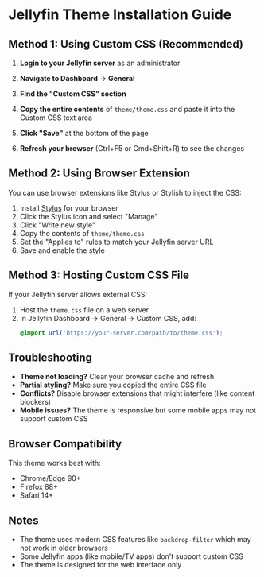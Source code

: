 # Jellyfin Theme Installation Guide

## Method 1: Using Custom CSS (Recommended)

1. **Login to your Jellyfin server** as an administrator

2. **Navigate to Dashboard** → **General**

3. **Find the "Custom CSS" section**

4. **Copy the entire contents** of `theme/theme.css` and paste it into the Custom CSS text area

5. **Click "Save"** at the bottom of the page

6. **Refresh your browser** (Ctrl+F5 or Cmd+Shift+R) to see the changes

## Method 2: Using Browser Extension

You can use browser extensions like Stylus or Stylish to inject the CSS:

1. Install [Stylus](https://add0n.com/stylus.html) for your browser
2. Click the Stylus icon and select "Manage"
3. Click "Write new style"
4. Copy the contents of `theme/theme.css`
5. Set the "Applies to" rules to match your Jellyfin server URL
6. Save and enable the style

## Method 3: Hosting Custom CSS File

If your Jellyfin server allows external CSS:

1. Host the `theme.css` file on a web server
2. In Jellyfin Dashboard → General → Custom CSS, add:
   ```css
   @import url('https://your-server.com/path/to/theme.css');
   ```

## Troubleshooting

- **Theme not loading?** Clear your browser cache and refresh
- **Partial styling?** Make sure you copied the entire CSS file
- **Conflicts?** Disable browser extensions that might interfere (like content blockers)
- **Mobile issues?** The theme is responsive but some mobile apps may not support custom CSS

## Browser Compatibility

This theme works best with:
- Chrome/Edge 90+
- Firefox 88+
- Safari 14+

## Notes

- The theme uses modern CSS features like `backdrop-filter` which may not work in older browsers
- Some Jellyfin apps (like mobile/TV apps) don't support custom CSS
- The theme is designed for the web interface only